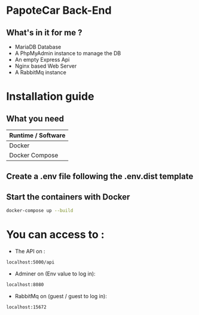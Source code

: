 # PapoteCar Back-End

## What's in it for me ?

- MariaDB Database
- A PhpMyAdmin instance to manage the DB
- An empty Express Api
- Nginx based Web Server
- A RabbitMq instance

# Installation guide

## What you need

| Runtime / Software |
| ------------------ |
| Docker             |
| Docker Compose     |

## Create a .env file following the .env.dist template

## Start the containers with Docker

```sh
docker-compose up --build
```
# You can access to :
- The API on :
```sh
localhost:5000/api
```
- Adminer on (Env value to log in):
```sh
localhost:8080
```

- RabbitMq on (guest / guest to log in): 
```sh
localhost:15672
```
